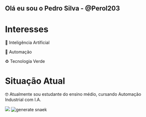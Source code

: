 ## Olá eu sou o Pedro Silva - @Perol203

# Interesses

🤖 Inteligência Artificial

🦾 Automação

♻️ Tecnologia Verde

# Situação Atual
🤓 Atualmente sou estudante do ensino médio, cursando Automação Industrial com I.A.

<a href = "mailto:henrique260208@gmail.com"><img src="https://img.shields.io/badge/-Gmail-%23333?style=for-the-badge&logo=gmail&logoColor=white" target="_blank"></a>
![generate snaek](.github/workflows/cobra.yml)
